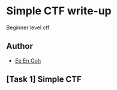 # Simple CTF write-up
Beginner level ctf

## Author 
* [Ee En Goh](https://tryhackme.com/p/vincentwu)

## [Task 1] Simple CTF